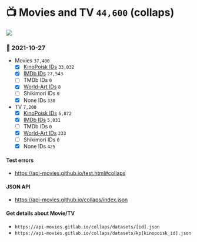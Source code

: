# :tv: Movies and TV `44,600` (collaps)

<a href="https://API-Movies.github.io"><img src="https://API-Movies.github.io/banner.png?cache"></a>

### :date: 2021-10-27
- Movies `37,400`
  - [x] <a href="https://API-Movies.github.io/collaps/movie_kinopoisk_ids.json">KinoPoisk IDs</a> `33,032`
  - [x] <a href="https://API-Movies.github.io/collaps/movie_imdb_ids.json">IMDb IDs</a> `27,543`
  - [ ] TMDb IDs `0`
  - [x] <a href="https://API-Movies.github.io/collaps/movie_world_art_ids.json">World-Art IDs</a> `8`
  - [ ] Shikimori IDs `0`
  - [x] None IDs `330`
- TV `7,200`
  - [x] <a href="https://API-Movies.github.io/collaps/tv_kinopoisk_ids.json">KinoPoisk IDs</a> `5,872`
  - [x] <a href="https://API-Movies.github.io/collaps/tv_imdb_ids.json">IMDb IDs</a> `5,031`
  - [ ] TMDb IDs `0`
  - [x] <a href="https://API-Movies.github.io/collaps/tv_world_art_ids.json">World-Art IDs</a> `233`
  - [ ] Shikimori IDs `0`
  - [x] None IDs `425`
#### Test errors
- <a href='https://api-movies.github.io/test.html#collaps'>https://api-movies.github.io/test.html#collaps</a>
#### JSON API
- <a href='https://api-movies.github.io/collaps/index.json'>https://api-movies.github.io/collaps/index.json</a>
#### Get details about Movie/TV
- `https://api-movies.gitlab.io/collaps/datasets/[id].json`
- `https://api-movies.gitlab.io/collaps/datasets/kp[kinopoisk_id].json`
